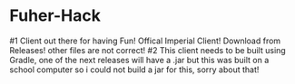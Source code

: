 # Fuher-Hack
#1 Client out there for having Fun! Offical Imperial Client!
Download from Releases! other files are not correct!
#2 This client needs to be built using Gradle, one of the next releases will have a .jar but this was built on a school computer so i could not build a jar for this, sorry about that!
